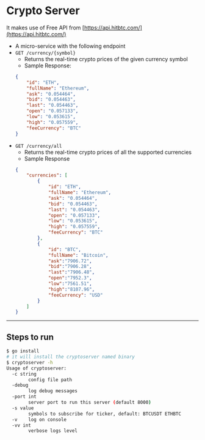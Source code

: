# Crypto Server
It makes use of Free API from [https://api.hitbtc.com/](https://api.hitbtc.com/)
* A micro-service with the following endpoint
* `GET /currency/{symbol}`
    * Returns the real-time crypto prices of the given currency symbol
    * Sample Response:
    ```json
    {
        "id": "ETH",
        "fullName": "Ethereum",
        "ask": "0.054464",
        "bid": "0.054463",
        "last": "0.054463",
        "open": "0.057133",
        "low": "0.053615",
        "high": "0.057559",
        "feeCurrency": "BTC"
    }
    ```
* `GET /currency/all`
    * Returns the real-time crypto prices of all the supported currencies
    * Sample Response
    ```json
    {
        "currencies": [
            {
                "id": "ETH",
                "fullName": "Ethereum",
                "ask": "0.054464",
                "bid": "0.054463",
                "last": "0.054463",
                "open": "0.057133",
                "low": "0.053615",
                "high": "0.057559",
                "feeCurrency": "BTC"
            },
            {
                "id": "BTC",
                "fullName": "Bitcoin",
                "ask":"7906.72",
                "bid":"7906.28",
                "last":"7906.48",
                "open":"7952.3",
                "low":"7561.51",
                "high":"8107.96",
                "feeCurrency": "USD"
            }
        ]
    }
    ```

---
## Steps to run
```bash
$ go install
# it will install the cryptoserver named binary
$ cryptoserver -h
Usage of cryptoserver:
  -c string
    	config file path
  -debug
    	log debug messages
  -port int
    	server port to run this server (default 8000)
  -s value
    	symbols to subscribe for ticker, default: BTCUSDT ETHBTC
  -v	log on console
  -vv int
    	verbose logs level
```